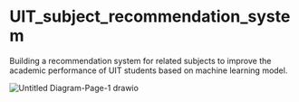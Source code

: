 # UIT_subject_recommendation_system

Building a recommendation system for related subjects to improve the academic performance of UIT students based on machine learning model.

![Untitled Diagram-Page-1 drawio](https://github.com/truong11062002/UIT_subject_recommendation_system/assets/74360292/e868f165-5ae3-4760-b039-0413500a138a)
